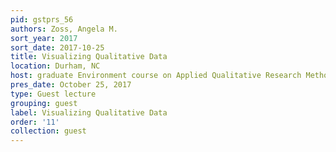 ```yaml
---
pid: gstprs_56
authors: Zoss, Angela M.
sort_year: 2017
sort_date: 2017-10-25
title: Visualizing Qualitative Data
location: Durham, NC
host: graduate Environment course on Applied Qualitative Research Methods
pres_date: October 25, 2017
type: Guest lecture
grouping: guest
label: Visualizing Qualitative Data
order: '11'
collection: guest
---
```

